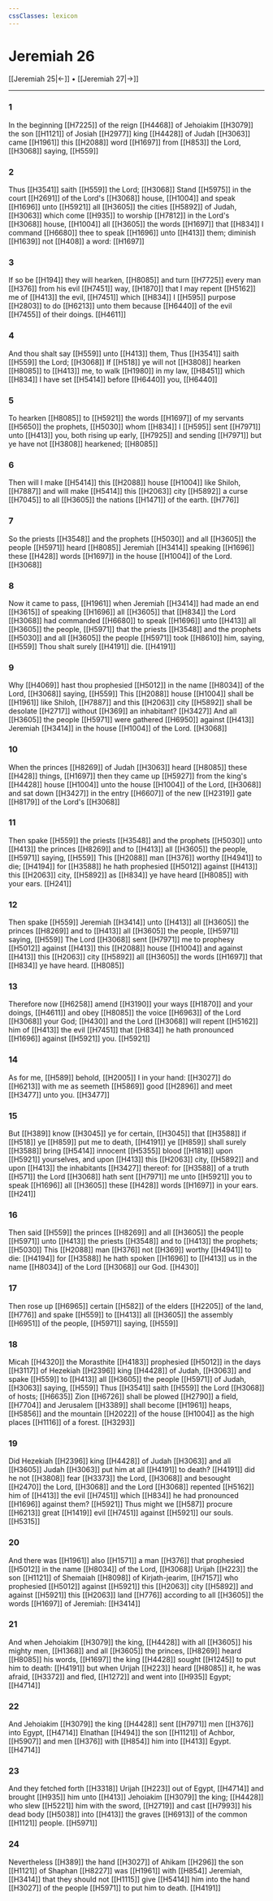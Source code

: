 ```yaml
---
cssClasses: lexicon
---
```

# Jeremiah 26

[[Jeremiah 25|←]] • [[Jeremiah 27|→]]

---

### 1
In the beginning [[H7225]] of the reign [[H4468]] of Jehoiakim [[H3079]] the son [[H1121]] of Josiah [[H2977]] king [[H4428]] of Judah [[H3063]] came [[H1961]] this [[H2088]] word [[H1697]] from [[H853]] the Lord, [[H3068]] saying, [[H559]]

### 2
Thus [[H3541]] saith [[H559]] the Lord; [[H3068]] Stand [[H5975]] in the court [[H2691]] of the Lord's [[H3068]] house, [[H1004]] and speak [[H1696]] unto [[H5921]] all [[H3605]] the cities [[H5892]] of Judah, [[H3063]] which come [[H935]] to worship [[H7812]] in the Lord's [[H3068]] house, [[H1004]] all [[H3605]] the words [[H1697]] that [[H834]] I command [[H6680]] thee to speak [[H1696]] unto [[H413]] them; diminish [[H1639]] not [[H408]] a word: [[H1697]]

### 3
If so be [[H194]] they will hearken, [[H8085]] and turn [[H7725]] every man [[H376]] from his evil [[H7451]] way, [[H1870]] that I may repent [[H5162]] me of [[H413]] the evil, [[H7451]] which [[H834]] I [[H595]] purpose [[H2803]] to do [[H6213]] unto them because [[H6440]] of the evil [[H7455]] of their doings. [[H4611]]

### 4
And thou shalt say [[H559]] unto [[H413]] them, Thus [[H3541]] saith [[H559]] the Lord; [[H3068]] If [[H518]] ye will not [[H3808]] hearken [[H8085]] to [[H413]] me, to walk [[H1980]] in my law, [[H8451]] which [[H834]] I have set [[H5414]] before [[H6440]] you, [[H6440]]

### 5
To hearken [[H8085]] to [[H5921]] the words [[H1697]] of my servants [[H5650]] the prophets, [[H5030]] whom [[H834]] I [[H595]] sent [[H7971]] unto [[H413]] you, both rising up early, [[H7925]] and sending [[H7971]] but ye have not [[H3808]] hearkened; [[H8085]]

### 6
Then will I make [[H5414]] this [[H2088]] house [[H1004]] like Shiloh, [[H7887]] and will make [[H5414]] this [[H2063]] city [[H5892]] a curse [[H7045]] to all [[H3605]] the nations [[H1471]] of the earth. [[H776]]

### 7
So the priests [[H3548]] and the prophets [[H5030]] and all [[H3605]] the people [[H5971]] heard [[H8085]] Jeremiah [[H3414]] speaking [[H1696]] these [[H428]] words [[H1697]] in the house [[H1004]] of the Lord. [[H3068]]

### 8
Now it came to pass, [[H1961]] when Jeremiah [[H3414]] had made an end [[H3615]] of speaking [[H1696]] all [[H3605]] that [[H834]] the Lord [[H3068]] had commanded [[H6680]] to speak [[H1696]] unto [[H413]] all [[H3605]] the people, [[H5971]] that the priests [[H3548]] and the prophets [[H5030]] and all [[H3605]] the people [[H5971]] took [[H8610]] him, saying, [[H559]] Thou shalt surely [[H4191]] die. [[H4191]]

### 9
Why [[H4069]] hast thou prophesied [[H5012]] in the name [[H8034]] of the Lord, [[H3068]] saying, [[H559]] This [[H2088]] house [[H1004]] shall be [[H1961]] like Shiloh, [[H7887]] and this [[H2063]] city [[H5892]] shall be desolate [[H2717]] without [[H369]] an inhabitant? [[H3427]] And all [[H3605]] the people [[H5971]] were gathered [[H6950]] against [[H413]] Jeremiah [[H3414]] in the house [[H1004]] of the Lord. [[H3068]]

### 10
When the princes [[H8269]] of Judah [[H3063]] heard [[H8085]] these [[H428]] things, [[H1697]] then they came up [[H5927]] from the king's [[H4428]] house [[H1004]] unto the house [[H1004]] of the Lord, [[H3068]] and sat down [[H3427]] in the entry [[H6607]] of the new [[H2319]] gate [[H8179]] of the Lord's [[H3068]]

### 11
Then spake [[H559]] the priests [[H3548]] and the prophets [[H5030]] unto [[H413]] the princes [[H8269]] and to [[H413]] all [[H3605]] the people, [[H5971]] saying, [[H559]] This [[H2088]] man [[H376]] worthy [[H4941]] to die; [[H4194]] for [[H3588]] he hath prophesied [[H5012]] against [[H413]] this [[H2063]] city, [[H5892]] as [[H834]] ye have heard [[H8085]] with your ears. [[H241]]

### 12
Then spake [[H559]] Jeremiah [[H3414]] unto [[H413]] all [[H3605]] the princes [[H8269]] and to [[H413]] all [[H3605]] the people, [[H5971]] saying, [[H559]] The Lord [[H3068]] sent [[H7971]] me to prophesy [[H5012]] against [[H413]] this [[H2088]] house [[H1004]] and against [[H413]] this [[H2063]] city [[H5892]] all [[H3605]] the words [[H1697]] that [[H834]] ye have heard. [[H8085]]

### 13
Therefore now [[H6258]] amend [[H3190]] your ways [[H1870]] and your doings, [[H4611]] and obey [[H8085]] the voice [[H6963]] of the Lord [[H3068]] your God; [[H430]] and the Lord [[H3068]] will repent [[H5162]] him of [[H413]] the evil [[H7451]] that [[H834]] he hath pronounced [[H1696]] against [[H5921]] you. [[H5921]]

### 14
As for me, [[H589]] behold, [[H2005]] I in your hand: [[H3027]] do [[H6213]] with me as seemeth [[H5869]] good [[H2896]] and meet [[H3477]] unto you. [[H3477]]

### 15
But [[H389]] know [[H3045]] ye for certain, [[H3045]] that [[H3588]] if [[H518]] ye [[H859]] put me to death, [[H4191]] ye [[H859]] shall surely [[H3588]] bring [[H5414]] innocent [[H5355]] blood [[H1818]] upon [[H5921]] yourselves, and upon [[H413]] this [[H2063]] city, [[H5892]] and upon [[H413]] the inhabitants [[H3427]] thereof: for [[H3588]] of a truth [[H571]] the Lord [[H3068]] hath sent [[H7971]] me unto [[H5921]] you to speak [[H1696]] all [[H3605]] these [[H428]] words [[H1697]] in your ears. [[H241]]

### 16
Then said [[H559]] the princes [[H8269]] and all [[H3605]] the people [[H5971]] unto [[H413]] the priests [[H3548]] and to [[H413]] the prophets; [[H5030]] This [[H2088]] man [[H376]] not [[H369]] worthy [[H4941]] to die: [[H4194]] for [[H3588]] he hath spoken [[H1696]] to [[H413]] us in the name [[H8034]] of the Lord [[H3068]] our God. [[H430]]

### 17
Then rose up [[H6965]] certain [[H582]] of the elders [[H2205]] of the land, [[H776]] and spake [[H559]] to [[H413]] all [[H3605]] the assembly [[H6951]] of the people, [[H5971]] saying, [[H559]]

### 18
Micah [[H4320]] the Morasthite [[H4183]] prophesied [[H5012]] in the days [[H3117]] of Hezekiah [[H2396]] king [[H4428]] of Judah, [[H3063]] and spake [[H559]] to [[H413]] all [[H3605]] the people [[H5971]] of Judah, [[H3063]] saying, [[H559]] Thus [[H3541]] saith [[H559]] the Lord [[H3068]] of hosts; [[H6635]] Zion [[H6726]] shall be plowed [[H2790]] a field, [[H7704]] and Jerusalem [[H3389]] shall become [[H1961]] heaps, [[H5856]] and the mountain [[H2022]] of the house [[H1004]] as the high places [[H1116]] of a forest. [[H3293]]

### 19
Did Hezekiah [[H2396]] king [[H4428]] of Judah [[H3063]] and all [[H3605]] Judah [[H3063]] put him at all [[H4191]] to death? [[H4191]] did he not [[H3808]] fear [[H3373]] the Lord, [[H3068]] and besought [[H2470]] the Lord, [[H3068]] and the Lord [[H3068]] repented [[H5162]] him of [[H413]] the evil [[H7451]] which [[H834]] he had pronounced [[H1696]] against them? [[H5921]] Thus might we [[H587]] procure [[H6213]] great [[H1419]] evil [[H7451]] against [[H5921]] our souls. [[H5315]]

### 20
And there was [[H1961]] also [[H1571]] a man [[H376]] that prophesied [[H5012]] in the name [[H8034]] of the Lord, [[H3068]] Urijah [[H223]] the son [[H1121]] of Shemaiah [[H8098]] of Kirjath-jearim, [[H7157]] who prophesied [[H5012]] against [[H5921]] this [[H2063]] city [[H5892]] and against [[H5921]] this [[H2063]] land [[H776]] according to all [[H3605]] the words [[H1697]] of Jeremiah: [[H3414]]

### 21
And when Jehoiakim [[H3079]] the king, [[H4428]] with all [[H3605]] his mighty men, [[H1368]] and all [[H3605]] the princes, [[H8269]] heard [[H8085]] his words, [[H1697]] the king [[H4428]] sought [[H1245]] to put him to death: [[H4191]] but when Urijah [[H223]] heard [[H8085]] it, he was afraid, [[H3372]] and fled, [[H1272]] and went into [[H935]] Egypt; [[H4714]]

### 22
And Jehoiakim [[H3079]] the king [[H4428]] sent [[H7971]] men [[H376]] into Egypt, [[H4714]] Elnathan [[H494]] the son [[H1121]] of Achbor, [[H5907]] and men [[H376]] with [[H854]] him into [[H413]] Egypt. [[H4714]]

### 23
And they fetched forth [[H3318]] Urijah [[H223]] out of Egypt, [[H4714]] and brought [[H935]] him unto [[H413]] Jehoiakim [[H3079]] the king; [[H4428]] who slew [[H5221]] him with the sword, [[H2719]] and cast [[H7993]] his dead body [[H5038]] into [[H413]] the graves [[H6913]] of the common [[H1121]] people. [[H5971]]

### 24
Nevertheless [[H389]] the hand [[H3027]] of Ahikam [[H296]] the son [[H1121]] of Shaphan [[H8227]] was [[H1961]] with [[H854]] Jeremiah, [[H3414]] that they should not [[H1115]] give [[H5414]] him into the hand [[H3027]] of the people [[H5971]] to put him to death. [[H4191]]